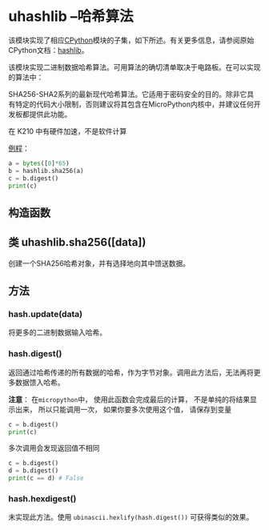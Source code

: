 uhashlib –哈希算法
====


该模块实现了相应[CPython](http://docs.micropython.org/en/latest/reference/glossary.html#term-cpython)模块的子集，如下所述。有关更多信息，请参阅原始CPython文档：[hashlib](https://docs.python.org/3.5/library/hashlib.html#module-hashlib)。

该模块实现二进制数据哈希算法。可用算法的确切清单取决于电路板。在可以实现的算法中：

SHA256-SHA2系列的最新现代哈希算法。它适用于密码安全的目的。除非它具有特定的代码大小限制，否则建议将其包含在MicroPython内核中，并建议任何开发板都提供此功能。

在 K210 中有硬件加速，不是软件计算

[例程](https://github.com/sipeed/MaixPy_scripts/blob/master/basic/demo_sha256.py)：
```python
a = bytes([0]*65)
b = hashlib.sha256(a)
c = b.digest()
print(c)
```

## 构造函数

## 类 uhashlib.sha256([data])

创建一个SHA256哈希对象，并有选择地向其中馈送数据。


## 方法

### hash.update(data)

将更多的二进制数据输入哈希。

### hash.digest()

返回通过哈希传递的所有数据的哈希，作为字节对象。调用此方法后，无法再将更多数据馈入哈希。

**注意**： 在`micropython`中， 使用此函数会完成最后的计算， 不是单纯的将结果显示出来， 所以只能调用一次， 如果你要多次使用这个值， 请保存到变量
```python
c = b.digest()
print(c)
```
多次调用会发现返回值不相同
```python
c = b.digest()
d = b.digest()
print(c == d) # False
```

### hash.hexdigest()

未实现此方法。使用 `ubinascii.hexlify(hash.digest())` 可获得类似的效果。


